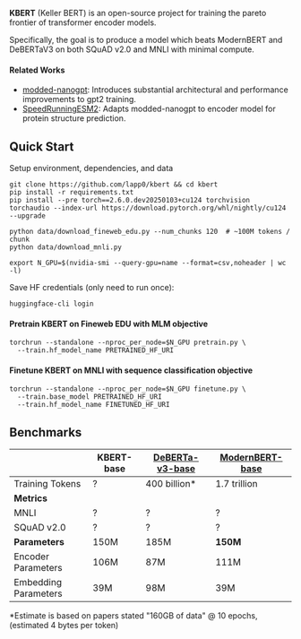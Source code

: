 **KBERT** (Keller BERT) is an open-source project for training the pareto frontier of transformer encoder models.

Specifically, the goal is to produce a model which beats ModernBERT and DeBERTaV3 on both SQuAD v2.0 and MNLI with minimal compute.

#### Related Works

- [modded-nanogpt](https://github.com/KellerJordan/modded-nanogpt): Introduces substantial architectural and performance improvements to gpt2 training.
- [SpeedRunningESM2](https://github.com/Synthyra/SpeedRunningESM2): Adapts modded-nanogpt to encoder model for protein structure prediction.

## Quick Start

Setup environment, dependencies, and data
```
git clone https://github.com/lapp0/kbert && cd kbert
pip install -r requirements.txt
pip install --pre torch==2.6.0.dev20250103+cu124 torchvision torchaudio --index-url https://download.pytorch.org/whl/nightly/cu124 --upgrade

python data/download_fineweb_edu.py --num_chunks 120  # ~100M tokens / chunk
python data/download_mnli.py

export N_GPU=$(nvidia-smi --query-gpu=name --format=csv,noheader | wc -l)
```

Save HF credentials (only need to run once):
```
huggingface-cli login
```

#### Pretrain KBERT on Fineweb EDU with MLM objective
```
torchrun --standalone --nproc_per_node=$N_GPU pretrain.py \
  --train.hf_model_name PRETRAINED_HF_URI
```

#### Finetune KBERT on MNLI with sequence classification objective
```
torchrun --standalone --nproc_per_node=$N_GPU finetune.py \
  --train.base_model PRETRAINED_HF_URI
  --train.hf_model_name FINETUNED_HF_URI
```

## Benchmarks
|                      | KBERT-base | [DeBERTa-v3-base](https://arxiv.org/abs/2111.09543) | [ModernBERT-base](https://arxiv.org/abs/2412.13663) |
|----------------------|------------|-----------------------------------------------------|-----------------------------------------------------|
| Training Tokens      | ?          | 400 billion*                                        | 1.7 trillion                                        |
| **Metrics**          |            |                                                     |                                                     |
| MNLI                 | ?          | ?                                                   | ?                                                   |
| SQuAD v2.0           | ?          | ?                                                   | ?                                                   |
| **Parameters**       | 150M       | 185M                                                | **150M**                                            |
| Encoder Parameters   | 106M       | 87M                                                 | 111M                                                |
| Embedding Parameters | 39M        | 98M                                                 | 39M                                                 |

 *Estimate is based on papers stated "160GB of data" @ 10 epochs, (estimated 4 bytes per token)


